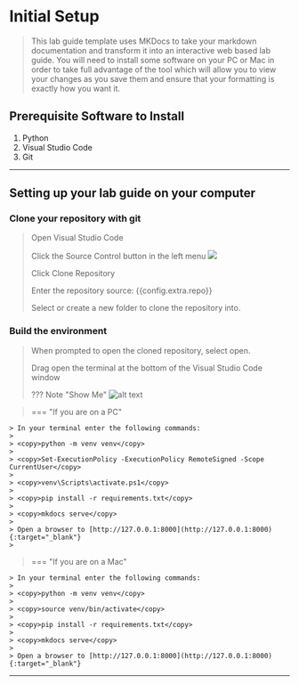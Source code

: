 # Initial Setup

> This lab guide template uses MKDocs to take your markdown documentation and transform it into an interactive web based lab guide.  You will need to install some software on your PC or Mac in order to take full advantage of the tool which will allow you to view your changes as you save them and ensure that your formatting is exactly how you want it.


## Prerequisite Software to Install
1. Python
2. Visual Studio Code
3. Git

---

## Setting up your lab guide on your computer

### Clone your repository with git
> Open Visual Studio Code
>
> Click the Source Control button in the left menu ![](assets/sourceControl.png)
>
> Click Clone Repository
>
> Enter the repository source: <copy> {{config.extra.repo}}</copy>
>
> Select or create a new folder to clone the repository into.
>
> 



### Build the environment

> When prompted to open the cloned repository, select open.
>
> Drag open the terminal at the bottom of the Visual Studio Code window
> 
> ??? Note "Show Me"
    ![alt text](assets/openTerminal.gif)



> === "If you are on a PC"
> 
    > In your terminal enter the following commands:
    >
    > <copy>python -m venv venv</copy>
    >
    > <copy>Set-ExecutionPolicy -ExecutionPolicy RemoteSigned -Scope CurrentUser</copy>
    >
    > <copy>venv\Scripts\activate.ps1</copy>
    > 
    > <copy>pip install -r requirements.txt</copy>
    >
    > <copy>mkdocs serve</copy>
    >
    > Open a browser to [http://127.0.0.1:8000](http://127.0.0.1:8000){:target="_blank"}
    >



> === "If you are on a Mac"
> 
    > In your terminal enter the following commands:
    >
    > <copy>python -m venv venv</copy>
    >
    > <copy>source venv/bin/activate</copy>
    >     
    > <copy>pip install -r requirements.txt</copy>
    >
    > <copy>mkdocs serve</copy>
    >
    > Open a browser to [http://127.0.0.1:8000](http://127.0.0.1:8000){:target="_blank"}


---

